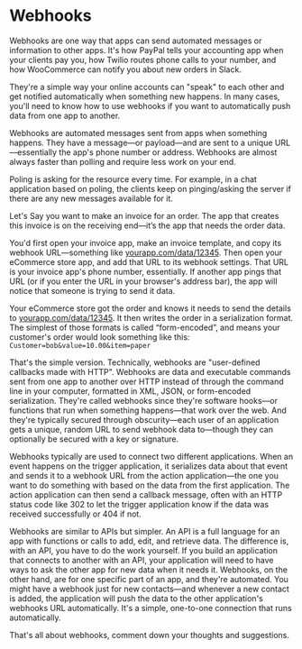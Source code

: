# Webhooks

Webhooks are one way that apps can send automated messages or information to other apps. It's how PayPal tells your accounting app when your clients pay you, how Twilio routes phone calls to your number, and how WooCommerce can notify you about new orders in Slack.

They're a simple way your online accounts can "speak" to each other and get notified automatically when something new happens. In many cases, you'll need to know how to use webhooks if you want to automatically push data from one app to another.

Webhooks are automated messages sent from apps when something happens. They have a message—or payload—and are sent to a unique URL—essentially the app's phone number or address. Webhooks are almost always faster than polling and require less work on your end.

Poling is asking for the resource every time. For example, in a chat application based on poling, the clients keep on pinging/asking the server if there are any new messages available for it.

Let's Say you want to make an invoice for an order. The app that creates this invoice is on the receiving end—it’s the app that needs the order data.

You'd first open your invoice app, make an invoice template, and copy its webhook URL—something like [yourapp.com/data/12345](http://yourapp.com/data/12345). Then open your eCommerce store app, and add that URL to its webhook settings. That URL is your invoice app's phone number, essentially. If another app pings that URL (or if you enter the URL in your browser's address bar), the app will notice that someone is trying to send it data.

Your eCommerce store got the order and knows it needs to send the details to [yourapp.com/data/12345](http://yourapp.com/data/12345). It then writes the order in a serialization format. The simplest of those formats is called “form-encoded”, and means your customer's order would look something like this: `Customer=bob&value=10.00&item=paper`

That's the simple version. Technically, webhooks are "user-defined callbacks made with HTTP". Webhooks are data and executable commands sent from one app to another over HTTP instead of through the command line in your computer, formatted in XML, JSON, or form-encoded serialization. They're called webhooks since they're software hooks—or functions that run when something happens—that work over the web. And they're typically secured through obscurity—each user of an application gets a unique, random URL to send webhook data to—though they can optionally be secured with a key or signature.

Webhooks typically are used to connect two different applications. When an event happens on the trigger application, it serializes data about that event and sends it to a webhook URL from the action application—the one you want to do something with based on the data from the first application. The action application can then send a callback message, often with an HTTP status code like 302 to let the trigger application know if the data was received successfully or 404 if not.

Webhooks are similar to APIs but simpler. An API is a full language for an app with functions or calls to add, edit, and retrieve data. The difference is, with an API, you have to do the work yourself. If you build an application that connects to another with an API, your application will need to have ways to ask the other app for new data when it needs it. Webhooks, on the other hand, are for one specific part of an app, and they're automated. You might have a webhook just for new contacts—and whenever a new contact is added, the application will push the data to the other application's webhooks URL automatically. It's a simple, one-to-one connection that runs automatically.

That's all about webhooks, comment down your thoughts and suggestions.